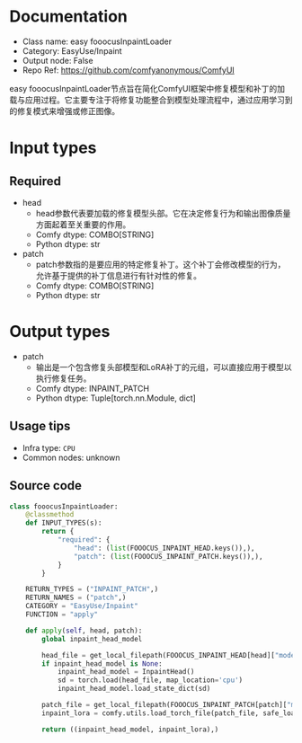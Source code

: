 
# Documentation
- Class name: easy fooocusInpaintLoader
- Category: EasyUse/Inpaint
- Output node: False
- Repo Ref: https://github.com/comfyanonymous/ComfyUI

easy fooocusInpaintLoader节点旨在简化ComfyUI框架中修复模型和补丁的加载与应用过程。它主要专注于将修复功能整合到模型处理流程中，通过应用学习到的修复模式来增强或修正图像。

# Input types
## Required
- head
    - head参数代表要加载的修复模型头部。它在决定修复行为和输出图像质量方面起着至关重要的作用。
    - Comfy dtype: COMBO[STRING]
    - Python dtype: str
- patch
    - patch参数指的是要应用的特定修复补丁。这个补丁会修改模型的行为，允许基于提供的补丁信息进行有针对性的修复。
    - Comfy dtype: COMBO[STRING]
    - Python dtype: str

# Output types
- patch
    - 输出是一个包含修复头部模型和LoRA补丁的元组，可以直接应用于模型以执行修复任务。
    - Comfy dtype: INPAINT_PATCH
    - Python dtype: Tuple[torch.nn.Module, dict]


## Usage tips
- Infra type: `CPU`
- Common nodes: unknown


## Source code
```python
class fooocusInpaintLoader:
    @classmethod
    def INPUT_TYPES(s):
        return {
            "required": {
                "head": (list(FOOOCUS_INPAINT_HEAD.keys()),),
                "patch": (list(FOOOCUS_INPAINT_PATCH.keys()),),
            }
        }

    RETURN_TYPES = ("INPAINT_PATCH",)
    RETURN_NAMES = ("patch",)
    CATEGORY = "EasyUse/Inpaint"
    FUNCTION = "apply"

    def apply(self, head, patch):
        global inpaint_head_model

        head_file = get_local_filepath(FOOOCUS_INPAINT_HEAD[head]["model_url"], INPAINT_DIR)
        if inpaint_head_model is None:
            inpaint_head_model = InpaintHead()
            sd = torch.load(head_file, map_location='cpu')
            inpaint_head_model.load_state_dict(sd)

        patch_file = get_local_filepath(FOOOCUS_INPAINT_PATCH[patch]["model_url"], INPAINT_DIR)
        inpaint_lora = comfy.utils.load_torch_file(patch_file, safe_load=True)

        return ((inpaint_head_model, inpaint_lora),)

```
